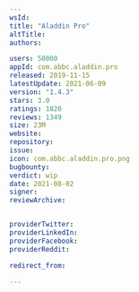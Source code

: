 ```yaml
---
wsId: 
title: "Aladdin Pro"
altTitle: 
authors:

users: 50000
appId: com.abbc.aladdin.pro
released: 2019-11-15
latestUpdate: 2021-06-09
version: "1.4.3"
stars: 3.0
ratings: 1820
reviews: 1349
size: 23M
website: 
repository: 
issue: 
icon: com.abbc.aladdin.pro.png
bugbounty: 
verdict: wip
date: 2021-08-02
signer: 
reviewArchive:


providerTwitter: 
providerLinkedIn: 
providerFacebook: 
providerReddit: 

redirect_from:

---
```




